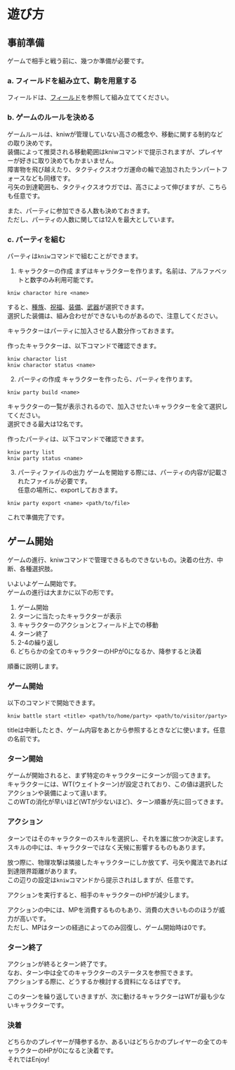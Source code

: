 
# 遊び方

## 事前準備

ゲームで相手と戦う前に、幾つか準備が必要です。  

### a. フィールドを組み立て、駒を用意する
フィールドは、[フィールド](field.md)を参照して組み立ててください。

### b. ゲームのルールを決める
ゲームルールは、kniwが管理していない高さの概念や、移動に関する制約などの取り決めです。  
装備によって推奨される移動範囲はkniwコマンドで提示されますが、プレイヤーが好きに取り決めてもかまいません。  
障害物を飛び越えたり、タクティクスオウガ運命の輪で追加されたランパートフォースなども同様です。  
弓矢の到達範囲も、タクティクスオウガでは、高さによって伸びますが、こちらも任意です。  

また、パーティに参加できる人数も決めておきます。  
ただし、パーティの人数に関しては12人を最大としています。  

### c. パーティを組む
パーティは`kniw`コマンドで組むことができます。

1. キャラクターの作成
  まずはキャラクターを作ります。名前は、アルファベットと数字のみ利用可能です。
  ```
  kniw charactor hire <name>
  ```

  すると、[種族](../src/data/acquirement/race)、[祝福](../src/data/acquirement/blessing)、[装備](../src/data/acquirement/clothing)、[武器](../src/data/acquirement/weapon)が選択できます。  
  選択した装備は、組み合わせができないものがあるので、注意してください。  

  キャラクターはパーティに加入させる人数分作っておきます。

  作ったキャラクターは、以下コマンドで確認できます。
  ```
  kniw charactor list
  kniw charactor status <name>
  ```

2. パーティの作成
  キャラクターを作ったら、パーティを作ります。
  ```
  kniw party build <name>
  ```

  キャラクターの一覧が表示されるので、加入させたいキャラクターを全て選択してください。  
  選択できる最大は12名です。

  作ったパーティは、以下コマンドで確認できます。
  ```
  kniw party list
  kniw party status <name>
  ```

3. パーティファイルの出力
  ゲームを開始する際には、パーティの内容が記載されたファイルが必要です。  
  任意の場所に、exportしておきます。  
  ```
  kniw party export <name> <path/to/file>
  ```

  これで準備完了です。

## ゲーム開始
ゲームの進行、kniwコマンドで管理できるものできないもの。決着の仕方、中断、各種選択肢。

いよいよゲーム開始です。  
ゲームの進行は大まかに以下の形です。  
1. ゲーム開始  
2. ターンに当たったキャラクターが表示  
3. キャラクターのアクションとフィールド上での移動  
4. ターン終了  
5. 2-4の繰り返し  
6. どちらかの全てのキャラクターのHPが0になるか、降参すると決着  

順番に説明します。

### ゲーム開始

以下のコマンドで開始できます。
```
kniw battle start <title> <path/to/home/party> <path/to/visitor/party>
```
titleは中断したとき、ゲーム内容をあとから参照するときなどに使います。任意の名前です。

### ターン開始
ゲームが開始されると、まず特定のキャラクターにターンが回ってきます。  
キャラクターには、WT(ウェイトターン)が設定されており、この値は選択したアクションや装備によって違います。  
このWTの消化が早いほど(WTが少ないほど)、ターン順番が先に回ってきます。  

### アクション
ターンではそのキャラクターのスキルを選択し、それを誰に放つか決定します。  
スキルの中には、キャラクターではなく天候に影響するものもあります。  

放つ際に、物理攻撃は隣接したキャラクターにしか放てず、弓矢や魔法であれば到達限界距離があります。  
この辺りの設定は`kniw`コマンドから提示されはしますが、任意です。  

アクションを実行すると、相手のキャラクターのHPが減少します。  

アクションの中には、MPを消費するものもあり、消費の大きいもののほうが威力が高いです。  
ただし、MPはターンの経過によってのみ回復し、ゲーム開始時は0です。  

### ターン終了
アクションが終るとターン終了です。  
なお、ターン中は全てのキャラクターのステータスを参照できます。  
アクションする際に、どうするか検討する資料になるはずです。  

このターンを繰り返していきますが、次に動けるキャラクターはWTが最も少ないキャラクターです。  

### 決着
どちらかのプレイヤーが降参するか、あるいはどちらかのプレイヤーの全てのキャラクターのHPが0になると決着です。  
それではEnjoy!


